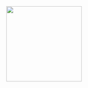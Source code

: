 <div id="header" align="center">
  <img src="https://media1.tenor.com/m/tXEjrhSFv-sAAAAC/samurai-jack.gif" width="200"/>
</div>

<!---
vlad-fyl/vlad-fyl is a ✨ special ✨ repository because its `README.md` (this file) appears on your GitHub profile.
You can click the Preview link to take a look at your changes.
--->
